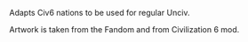 Adapts Civ6 nations to be used for regular Unciv.

Artwork is taken from the Fandom and from Civilization 6 mod.
